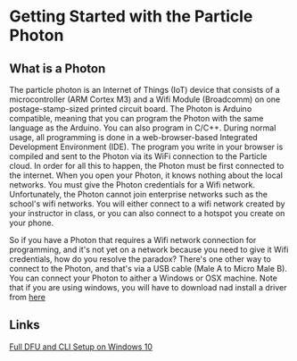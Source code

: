 # Getting Started with the Particle Photon

## What is a Photon

The particle photon is an Internet of Things (IoT) device that consists of a microcontroller (ARM Cortex M3) and a Wifi Module (Broadcomm) on one postage-stamp-sized printed circuit board. The Photon is Arduino compatible, meaning that you can program the Photon with the same language as the Arduino. You can also program in C/C++. During normal usage, all programming is done in a web-browser-based Integrated Development Environment (IDE). The program you write in your browser is compiled and sent to the Photon via its WiFi connection to the Particle cloud. In order for all this to happen, the Photon must be first connected to the internet. When you open your Photon, it knows nothing about the local networks. You must give the Photon credentials for a Wifi network. Unfortunately, the Photon cannot join enterprise networks such as the school's wifi networks. You will either connect to a wifi network created by your instructor in class, or you can also connect to a hotspot you create on your phone.

So if you have a Photon that requires a Wifi network connection for programming, and it's not yet on a network because you need to give it Wifi credentials, how do you resolve the paradox? There's one other way to connect to the Photon, and that's via a USB cable (Male A to Micro Male B). You can connect your Photon to aither a Windows or OSX machine. Note that if you are using windows, you will have to download nad install a driver from [here](https://s3.amazonaws.com/spark-website/Particle.zip)

## Links

[Full DFU and CLI Setup on Windows 10](http://community.particle.io/t/particle-official-windows-10-full-cli-and-dfu-setup/18309)
